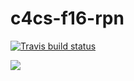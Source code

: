 # c4cs-f16-rpn

[![Travis build status](https://travis-ci.org/akarahman/c4cs-f16-rpn.png?branch=master)](https://travis-ci.org/akarahman/c4cs-f16-rpn)

<img src="https://cdn.jsdelivr.net/gh/akarahman/c4cs-f16-rpn/coverage.svg">
